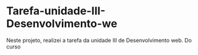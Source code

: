 # Tarefa-unidade-III-Desenvolvimento-we
Neste projeto, realizei a tarefa da unidade III de Desenvolvimento web. Do curso
